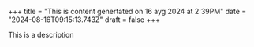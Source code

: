 +++
title = "This is content genertated on 16 ayg 2024 at 2:39PM"
date = "2024-08-16T09:15:13.743Z"
draft = false
+++

  This is a description
        